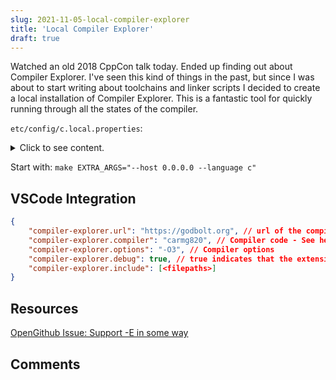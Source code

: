 ```yaml
---
slug: 2021-11-05-local-compiler-explorer
title: 'Local Compiler Explorer'
draft: true
---
```


Watched an old 2018 CppCon talk today. Ended up finding out about Compiler Explorer. I've seen this kind of things in the past, but since I was about to start writing about toolchains and linker scripts I decided to create a local installation of Compiler Explorer. This is a fantastic tool for quickly running through all the states of the compiler.

<!--truncate-->

`etc/config/c.local.properties`:

<details>
<summary>Click to see content.</summary>

```ini
# Local settings for C
compilers=aarch64_buildroot_linux_musl_gcc_10_3
defaultCompiler=aarch64_buildroot_linux_musl_gcc_10_3
demangler=/projects/playground/br-tools/host/bin/aarch64-buildroot-linux-musl-c++filt
objdumper=/projects/playground/br-tools/host/bin/aarch64-buildroot-linux-musl-objdump
postProcess=
supportsBinary=true
#binaryHideFuncRe=^(__.*|_(init|start|fini)|(de)?register_tm_clones|call_gmon_start|frame_dummy|\.plt.*)$
stubRe=\bmain\b
stubText=int main(void){return 0;/*stub provided by Compiler Explorer*/}
supportsLibraryCodeFilter=true

compiler.aarch64_buildroot_linux_musl_gcc_10_3.exe=/projects/playground/br-tools/host/bin/aarch64-buildroot-linux-musl-gcc
compiler.aarch64_buildroot_linux_musl_gcc_10_3.name=aarch64-buildroot-linux-musl-gcc
#compiler.aarch64_buildroot_linux_musl_gcc_10_3.options=
ler.aarch64_buildroot_linux_musl_gcc_10_3.needsMulti=true
compiler.aarch64_buildroot_linux_musl_gcc_10_3.versionFlag=--version
compiler.aarch64_buildroot_linux_musl_gcc_10_3.executionWrapper=qemu-aarch64
```

</details>

Start with: `make EXTRA_ARGS="--host 0.0.0.0 --language c"`

## VSCode Integration

```json
{
    "compiler-explorer.url": "https://godbolt.org", // url of the compiler explorer you want to use.
    "compiler-explorer.compiler": "carmg820", // Compiler code - See help below.
    "compiler-explorer.options": "-O3", // Compiler options
    "compiler-explorer.debug": true, // true indicates that the extension will print debug to its output channel.
    "compiler-explorer.include": [<filepaths>]
}
```

## Resources

[OpenGithub Issue: Support -E in some way](https://github.com/compiler-explorer/compiler-explorer/issues/1380)

## Comments

<Comments />
